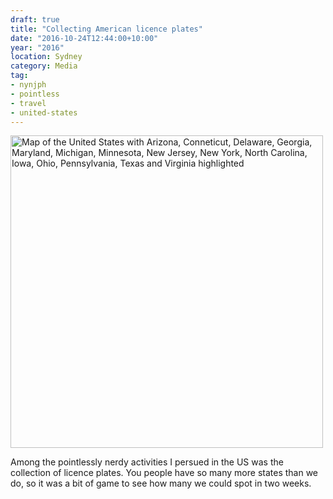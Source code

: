 ```yaml
---
draft: true
title: "Collecting American licence plates"
date: "2016-10-24T12:44:00+10:00"
year: "2016"
location: Sydney
category: Media
tag:
- nynjph
- pointless
- travel
- united-states
---
```

<p><img src="https://rubenerd.com/files/2016/nynjph2016-licences.svg" alt="Map of the United States with Arizona, Conneticut, Delaware, Georgia, Maryland, Michigan, Minnesota, New Jersey, New York, North Carolina, Iowa, Ohio, Pennsylvania, Texas and Virginia highlighted" style="width:500px;" />

Among the pointlessly nerdy activities I persued in the US was the collection of licence plates. You people have so many more states than we do, so it was a bit of game to see how many we could spot in two weeks.

